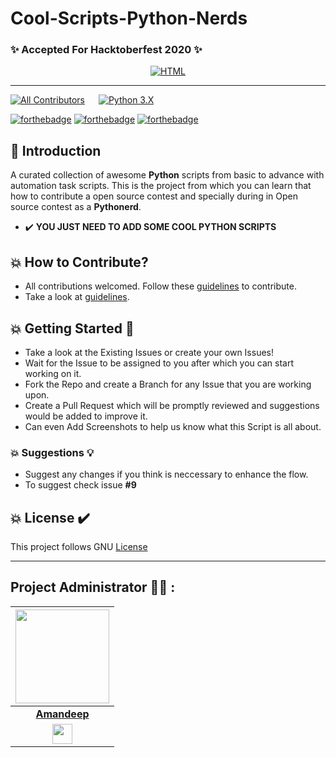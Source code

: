 # Cool-Scripts-Python-Nerds


### ✨ Accepted For Hacktoberfest 2020 ✨
<p align="center">
<a  href="" target="_blank"><img src="https://embed-fastly.wistia.com/deliveries/49bd387c40e2c5aada92abdf973bc46d.webp?image_crop_resized=960x540" alt="HTML" style="height: auto !important;width: auto !important;" ></a>
</p>
<hr>

<!-- ALL-CONTRIBUTORS-BADGE:START - Do not remove or modify this section -->
[![All Contributors](https://img.shields.io/badge/all_contributors-10-orange.svg?style=flat-square)](#contributors-)  &emsp;  [![Python 3.X](https://img.shields.io/badge/python-3.X-blue.svg)](https://www.python.org/downloads/release/python-360/) 
<!-- ALL-CONTRIBUTORS-BADGE:END -->


[![forthebadge](https://forthebadge.com/images/badges/built-by-developers.svg)](https://forthebadge.com)
[![forthebadge](https://forthebadge.com/images/badges/built-with-love.svg)](https://forthebadge.com)
[![forthebadge](https://forthebadge.com/images/badges/made-with-python.svg)](https://forthebadge.com)

## 📌 Introduction
A curated collection of awesome **Python** scripts from basic to advance with automation task scripts. This is the project from which you can learn that how to contribute a open source contest and specially during in Open source contest as a **Pythonerd**. 
* ✔️ **YOU JUST NEED TO ADD SOME COOL PYTHON SCRIPTS** 

## 💥 How to Contribute?
- All contributions welcomed. Follow these [guidelines](Contribution.md) to contribute.
- Take a look at [guidelines](Contribution.md).

## 💥 Getting Started 🤘

- Take a look at the Existing Issues or create your own Issues!
- Wait for the Issue to be assigned to you after which you can start working on it.
- Fork the Repo and create a Branch for any Issue that you are working upon.
- Create a Pull Request which will be promptly reviewed and suggestions would be added to improve it.
- Can even Add Screenshots to help us know what this Script is all about.

### 💥 Suggestions 💡

- Suggest any changes if you think is neccessary to enhance the flow. 
- To suggest check issue **#9** 

## 💥 License ✔️
This project follows GNU [License](LICENSE)

<hr>


## Project Administrator 🧑‍💻 :

|<a href="https://github.com/amandp13"><img src="https://s3-ap-southeast-1.amazonaws.com/mirakee.com/users/avatars/000/455/424/large/521efe318161ad2acde67c894405bc8c.jpeg?1552836139" width=150px height=150px /></a>|
| :-----------------------------------------------------------------------------------------------------------------------------------------------------------------------------------------------------------------------------------------------------------------: |
|                                                                                      **[Amandeep](https://www.linkedin.com/in/aman-deep-5b614a190/)**                                                                                       |
| <a href="https://www.linkedin.com/in/aman-deep-5b614a190/"><img src="https://mpng.subpng.com/20180324/vhe/kisspng-linkedin-computer-icons-logo-social-networking-ser-facebook-5ab6ebfe5f5397.2333748215219374063905.jpg" width="32px" height="32px"></a> |
